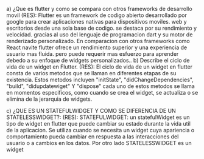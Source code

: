 a) ¿Que es flutter y como se compara con otros frameworks de desarrollo movil
(RES): Flutter es un framework de codigo abierto desarrollado por google para crear aplicaciones nativas para dispositivos moviles. web y escritorios desde una sola base de codigo. se destaca por su rendimiento y velocidad. gracias al uso del lenguaje de programacion dart y su motor de renderizado personalizado. En comparacion con otros frameworks como React navite flutter ofrece un rendimiento superior y una experiencia de usuario mas fluida. pero puede requerir mas esfuerzo para aprender debedo a su enfoque de widgets personalizados..
b) Describe el ciclo de vida de un widget en Flutter.
(RES): El ciclo de vida de un widget en flutter consta de varios metodos que se llaman en diferentes etapas de su existencia. Estos metodos incluyen "initState", "didChangeDependencies", "build", "didupdatewiget" Y "dispose" cada uno de estos metodos se llama en momentos especificos, como cuando se crea el widget, se actualiza o se elimina de la jerarquia de widgets.

c) ¿QUE ES UN STATEFULWIDGET Y COMO SE DIFERENCIA DE UN STATELESSWIDGET?: 
   (RES): STATEFULWIDGET: un statefulWidget es un tipo de widget en flutter que puede cambiar su estado durante la vida util de la aplicacion. Se utiliza cuando se necesita un widget cuya apariencia o comportamiento pueda cambiar en respuesta a las interacciones del usuario o a cambios en los datos. Por otro lado 
   STATELESSWIDGET es un widget 
